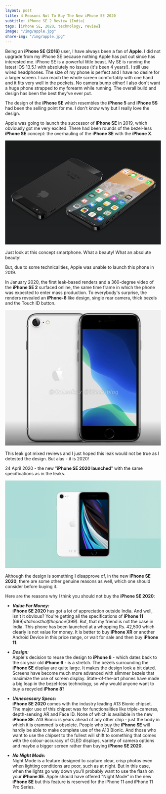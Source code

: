 ```yaml
---
layout: post
title: 4 Reasons Not To Buy The New iPhone SE 2020
subtitle: iPhone SE 2 Review (India)
tags: [iPhone SE, 2020, technology, review]
image: "/img/apple.jpg"
share-img: "/img/apple.jpg"
---
```

Being an **iPhone SE (2016)** user, I have always been a fan of **Apple**. I did not upgrade from my iPhone SE because nothing Apple has put out since has interested me. iPhone SE is a powerful little beast. My SE is running the latest iOS 13.5.1 with absolutely no issues (it's been 4 years!). I still use wired headphones. The size of my phone is perfect and I have no desire for a larger screen. I can reach the whole screen comfortably with one hand and it fits very well in the pockets. No camera bump either! I also don't want a huge phone strapped to my forearm while running. The overall build and design has been the best they've ever put.

The design of the **iPhone SE** which resembles the **iPhone 5** and **iPhone 5S** had been the selling point for me. I don't know why but I really love the design. 

Apple was going to launch the successor of **iPhone SE** in 2019, which obviously got me very excited. There had been rounds of the bezel-less **iPhone SE** concept: the overhauling of the **iPhone SE** with the **iPhone X**. 

<img src="/img/seconcept.jpg" alt="iPhone SE Concept">

Just look at this concept smartphone. What a beauty! What an absolute beauty!

But, due to some technicalities, Apple was unable to launch this phone in 2019. 

In January 2020, the first leak-based renders and a 360-degree video of the **iPhone SE 2** surfaced online, the same time frame in which the phone was expected to enter mass production. To everybody's surprise, the renders revealed an **iPhone-8** like design, single rear camera, thick bezels and the Touch ID button.

<img src="/img/seleak.jpg" alt="iPhone SE Leak">

This leak got mixed reviews and I just hoped this leak would not be true as I detested the design. But alas - it is 2020!

24 April 2020 - the new "**iPhone SE 2020 launched**" with the same specifications as in the leaks.

<img src="/img/se2.jpg" alt="iPhone SE 2020">

Although the design is something I disapprove of, in the new **iPhone SE 2020**, there are some other genuine reasons as well, which one should consider before buying it. 

Here are the reasons why I think you should not buy the **iPhone SE 2020**:

- ***Value For Money:***<br>
**iPhone SE 2020** has got a lot of appreciation outside India. And well, isn't it obvious? You're getting all the specifications of **iPhone 11** ($699) at almost half the price ($399). But, that my friend is not the case in India. This phone has been launched at a whopping Rs. 42,500 which clearly is not value for money. It is better to buy **iPhone XR** or another Android Device in this price range, or wait for sale and then buy **iPhone 11**.

- ***Design:***<br>
Apple's decision to reuse the design to **iPhone 8** - which dates back to the six year old **iPhone 6** - is a stretch. The bezels surrounding the **iPhone SE** display are quite large. It makes the design look a bit dated. Screens have become much more advanced with slimmer bezels that maximize the use of screen display. State-of-the-art phones have made a big leap in the bezel-less technology, so why would anyone want to buy a recycled **iPhone 8**?

- ***Unnecessary Specs:***<br>
**iPhone SE 2020** comes with the industry leading A13 Bionic chipset. The major use of this chipset was for functionalities like triple-cameras, depth-sensing AR and Face ID. None of which is available in the new **iPhone SE**. A13 Bionic is years ahead of any other chip - just the body in which it is crammed is obsolete. People who buy the **iPhone SE** will hardly be able to make complete use of the A13 Bionic. And those who want to use the chipset to the fullest will shift to something that comes with the colour-accuracy of OLED displays, variety of camera options and maybe a bigger screen rather than buying **iPhone SE 2020**.

- ***No Night Mode:***<br>
Night Mode is a feature designed to capture clear, crisp photos even when lighting conditions are poor, such as at night. But in this case, when the lights go way down you'll probably want to use the flash on your **iPhone SE**. Apple should have offered "Night Mode" in the new **iPhone SE** but this feature is reserved for the iPhone 11 and iPhone 11 Pro Series.
